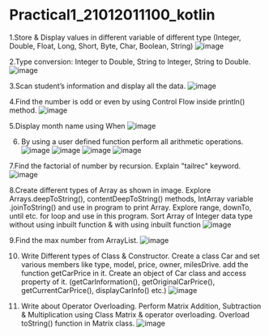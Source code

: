 # Practical1_21012011100_kotlin
1.Store & Display values in different variable of different type (Integer, Double, Float, Long, Short, Byte, Char, Boolean, String)
![image](https://github.com/Priyansh20patel/Practical1_21012011100_kotlin/assets/98640432/dfd841da-5856-460f-94e5-523d8602d2d7)

2.Type conversion:
Integer to Double, String to Integer, String to Double.
![image](https://github.com/Priyansh20patel/Practical1_21012011100_kotlin/assets/98640432/3cdb175e-d253-455b-8a14-2b0d16820d5a)

3.Scan student’s information and display all the data.
![image](https://github.com/Priyansh20patel/Practical1_21012011100_kotlin/assets/98640432/4608b276-f00a-426c-88cb-23822b56eb19)

4.Find the number is odd or even by using Control Flow inside println() method.
![image](https://github.com/Priyansh20patel/Practical1_21012011100_kotlin/assets/98640432/f12b4ec3-6816-4b17-be1b-3a92b68be0a6)

5.Display month name using When
![image](https://github.com/Priyansh20patel/Practical1_21012011100_kotlin/assets/98640432/5fed9639-b49f-4284-a880-261538e7bd7c)

6. By using a user defined function perform all arithmetic operations.
![image](https://github.com/Priyansh20patel/Practical1_21012011100_kotlin/assets/98640432/1e2cad4a-970a-47e8-bb55-7393eeac425a)
![image](https://github.com/Priyansh20patel/Practical1_21012011100_kotlin/assets/98640432/75f4a9f3-0669-4608-846a-2a77d700a51d)
![image](https://github.com/Priyansh20patel/Practical1_21012011100_kotlin/assets/98640432/13291a44-5c9e-4623-a53f-9745b383fdc8)
![image](https://github.com/Priyansh20patel/Practical1_21012011100_kotlin/assets/98640432/c94c5eca-0636-484c-9ce4-4303fb51e39c)

7.Find the factorial of number by recursion. Explain "tailrec" keyword.
![image](https://github.com/Priyansh20patel/Practical1_21012011100_kotlin/assets/98640432/3819e686-4192-4bb7-9f2e-10bedd5597c1)

8.Create different types of Array as shown in image. Explore Arrays.deepToString(), contentDeepToString() methods, IntArray variable .joinToString()  and use in program to print Array. Explore range, downTo, until etc. for loop and use in this program. Sort Array of Integer data type without using inbuilt function & with using inbuilt function
![image](https://github.com/Priyansh20patel/Practical1_21012011100_kotlin/assets/98640432/b0ccfa1a-f9ff-4462-9b1b-2745285ef9c3)

9.Find the max number from ArrayList.
   ![image](https://github.com/Priyansh20patel/Practical1_21012011100_kotlin/assets/98640432/718b9337-b2e1-414f-a6cf-9b6a23ed0031)

10. Write Different types of Class & Constructor. Create a class Car and set various members like type, model, price, owner, milesDrive. add the function getCarPrice in it. Create an object of Car class and access property of it. (getCarInformation(), getOriginalCarPrice(), getCurrentCarPrice(), displayCarInfo() etc.)
![image](https://github.com/Priyansh20patel/Practical1_21012011100_kotlin/assets/98640432/0fb437ae-39f6-4e3e-97e9-b0a637053023)

11. Write about Operator Overloading. Perform Matrix Addition, Subtraction & Multiplication using Class Matrix & operator overloading. Overload toString() function in Matrix class.
![image](https://github.com/Priyansh20patel/Practical1_21012011100_kotlin/assets/98640432/1760c9d9-17fe-47ab-a3a5-3c9829b90f8c)

